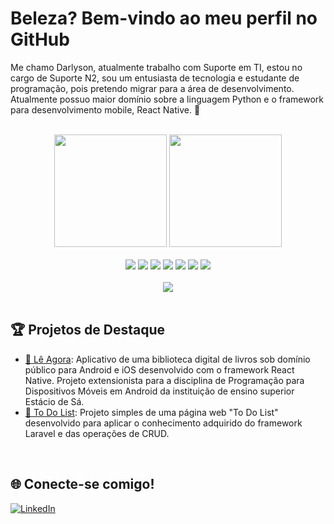 # Beleza? Bem-vindo ao meu perfil no GitHub

Me chamo Darlyson, atualmente trabalho com Suporte em TI, estou no cargo de Suporte N2, sou um entusiasta de tecnologia e estudante de programação, pois pretendo migrar para a área de desenvolvimento. Atualmente possuo maior domínio sobre a linguagem Python e o framework para desenvolvimento mobile, React Native. 🚀

<br>

<div align="center">
  <img height="180em" src="https://github-readme-stats.vercel.app/api?username=Echo-Darlyson&show_icons=true&theme=radical">
  <img height="180em" src="https://github-readme-stats.vercel.app/api/top-langs/?username=Echo-Darlyson&layout=compact&theme=radical">
</div>

<br>

<div align="center">
  <img src="https://img.shields.io/badge/-HTML5-E34F26?logo=html5&logoColor=white&style=flat-square">
  <img src="https://img.shields.io/badge/-CSS3-1572B6?logo=css3&logoColor=white&style=flat-square">
  <img src="https://img.shields.io/badge/-JavaScript-F7DF1E?logo=javascript&logoColor=black&style=flat-square">
  <img src="https://img.shields.io/badge/-React-61DAFB?logo=react&logoColor=black&style=flat-square">
  <img src="https://img.shields.io/badge/-Node.js-339933?logo=node.js&logoColor=white&style=flat-square">
  <img src="https://img.shields.io/badge/-Python-3776AB?logo=python&logoColor=white&style=flat-square">
  <img src="https://img.shields.io/badge/-Git-F05032?logo=git&logoColor=white&style=flat-square">
</div>

<br>

<div align="center">
  <img src="https://streak-stats.demolab.com?user=Echo-Darlyson&theme=gotham&hide_border=true">
</div>

<br>

## 🏆 Projetos de Destaque  
  
- [📖 Lê Agora](https://github.com/Echo-Darlyson/le-agora): Aplicativo de uma biblioteca digital de livros sob domínio público para Android e iOS desenvolvido com o framework React Native. Projeto extensionista para a disciplina de Programação para Dispositivos Móveis em Android da instituição de ensino superior Estácio de Sá.
- [📝 To Do List](https://github.com/Echo-Darlyson/todo-list-web-page): Projeto simples de uma página web "To Do List" desenvolvido para aplicar o conhecimento adquirido do framework Laravel e das operações de CRUD.

<br>

## 🌐 Conecte-se comigo!  

[![LinkedIn](https://img.shields.io/badge/-LinkedIn-0A66C2?logo=linkedin&logoColor=white&style=flat-square)](https://www.linkedin.com/in/darlyson-rangel-58a8b8167)
